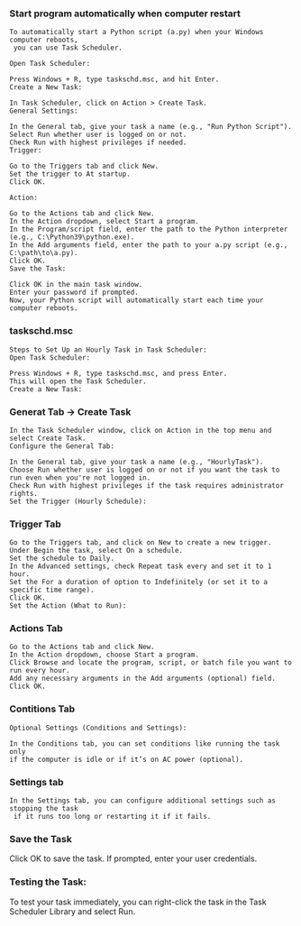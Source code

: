 ### Start program automatically when computer restart
```
To automatically start a Python script (a.py) when your Windows computer reboots,
 you can use Task Scheduler.

Open Task Scheduler:

Press Windows + R, type taskschd.msc, and hit Enter.
Create a New Task:

In Task Scheduler, click on Action > Create Task.
General Settings:

In the General tab, give your task a name (e.g., "Run Python Script").
Select Run whether user is logged on or not.
Check Run with highest privileges if needed.
Trigger:

Go to the Triggers tab and click New.
Set the trigger to At startup.
Click OK.

Action:

Go to the Actions tab and click New.
In the Action dropdown, select Start a program.
In the Program/script field, enter the path to the Python interpreter (e.g., C:\Python39\python.exe).
In the Add arguments field, enter the path to your a.py script (e.g., C:\path\to\a.py).
Click OK.
Save the Task:

Click OK in the main task window.
Enter your password if prompted.
Now, your Python script will automatically start each time your computer reboots.
```


###  taskschd.msc
```
Steps to Set Up an Hourly Task in Task Scheduler:
Open Task Scheduler:

Press Windows + R, type taskschd.msc, and press Enter.
This will open the Task Scheduler.
Create a New Task:
```
### Generat Tab -> Create Task
```
In the Task Scheduler window, click on Action in the top menu and select Create Task.
Configure the General Tab:

In the General tab, give your task a name (e.g., "HourlyTask").
Choose Run whether user is logged on or not if you want the task to run even when you're not logged in.
Check Run with highest privileges if the task requires administrator rights.
Set the Trigger (Hourly Schedule):
```
### Trigger Tab
```
Go to the Triggers tab, and click on New to create a new trigger.
Under Begin the task, select On a schedule.
Set the schedule to Daily.
In the Advanced settings, check Repeat task every and set it to 1 hour.
Set the For a duration of option to Indefinitely (or set it to a specific time range).
Click OK.
Set the Action (What to Run):
```
### Actions Tab
```
Go to the Actions tab and click New.
In the Action dropdown, choose Start a program.
Click Browse and locate the program, script, or batch file you want to run every hour.
Add any necessary arguments in the Add arguments (optional) field.
Click OK.
```
### Contitions Tab
```
Optional Settings (Conditions and Settings):

In the Conditions tab, you can set conditions like running the task only
if the computer is idle or if it’s on AC power (optional).
```
### Settings tab
```
In the Settings tab, you can configure additional settings such as stopping the task
 if it runs too long or restarting it if it fails.
```
### Save the Task
Click OK to save the task.
If prompted, enter your user credentials.

### Testing the Task:
To test your task immediately, you can right-click the task in the Task Scheduler Library and select Run.

